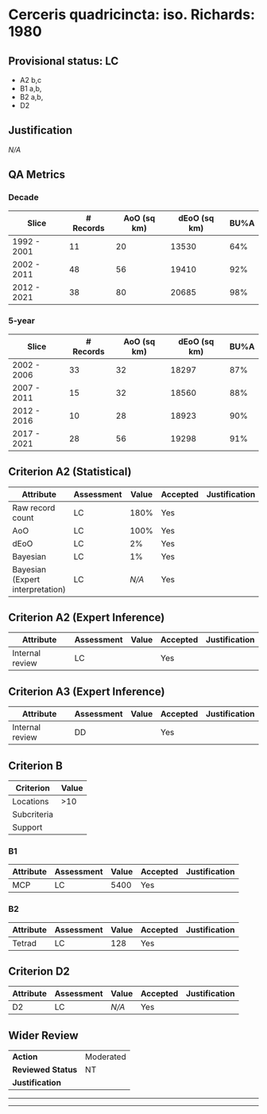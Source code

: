 # Cerceris quadricincta: iso. Richards: 1980
## Provisional status: LC
- A2 b,c
- B1 a,b, 
- B2 a,b, 
- D2

## Justification
*N/A*
## QA Metrics
### Decade
| Slice | # Records | AoO (sq km) | dEoO (sq km) |BU%A |
|---|---|---|---|---|
|1992 - 2001|11|20|13530|64%|
|2002 - 2011|48|56|19410|92%|
|2012 - 2021|38|80|20685|98%|
### 5-year
| Slice | # Records | AoO (sq km) | dEoO (sq km) |BU%A |
|---|---|---|---|---|
|2002 - 2006|33|32|18297|87%|
|2007 - 2011|15|32|18560|88%|
|2012 - 2016|10|28|18923|90%|
|2017 - 2021|28|56|19298|91%|
## Criterion A2 (Statistical)
|Attribute|Assessment|Value|Accepted|Justification
|---|---|---|---|---|
|Raw record count|LC|180%|Yes||
|AoO|LC|100%|Yes||
|dEoO|LC|2%|Yes||
|Bayesian|LC|1%|Yes||
|Bayesian (Expert interpretation)|LC|*N/A*|Yes||
## Criterion A2 (Expert Inference)
|Attribute|Assessment|Value|Accepted|Justification
|---|---|---|---|---|
|Internal review|LC||Yes||
## Criterion A3 (Expert Inference)
|Attribute|Assessment|Value|Accepted|Justification
|---|---|---|---|---|
|Internal review|DD||Yes||
## Criterion B
|Criterion| Value|
|---|---|
|Locations|>10|
|Subcriteria||
|Support||
### B1
|Attribute|Assessment|Value|Accepted|Justification
|---|---|---|---|---|
|MCP|LC|5400|Yes||
### B2
|Attribute|Assessment|Value|Accepted|Justification
|---|---|---|---|---|
|Tetrad|LC|128|Yes||
## Criterion D2
|Attribute|Assessment|Value|Accepted|Justification
|---|---|---|---|---|
|D2|LC|*N/A*|Yes||
## Wider Review
|  |  |
|---|---|
|**Action**|Moderated|
|**Reviewed Status**|NT|
|**Justification**||
---
 ---
 <br><br>
